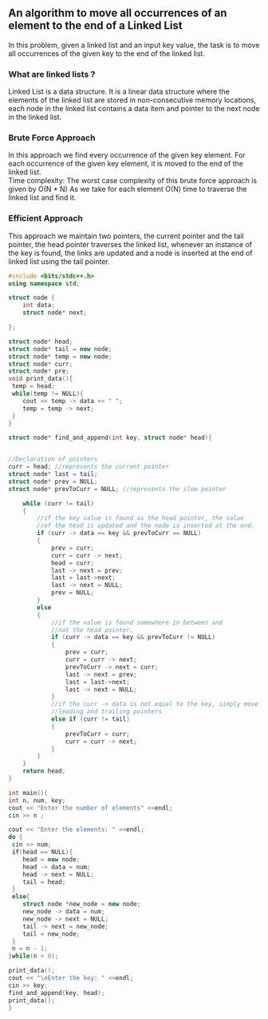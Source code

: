 
## An algorithm to move all occurrences of an element to the end of a Linked List
In this problem, given a linked list and an input key value, the task is to move all occurrences of the
given key to the end of the linked list.

### What are linked lists ?
Linked List is a data structure. It is a linear data structure where the elements of the linked list are stored in non-consecutive
memory locations, each node in the linked list contains a data item and pointer to the next node in the linked list.

### Brute Force Approach
In this approach we find every occurrence of the given key element. For each occurrence of
the given key element, it is moved to the end of the linked list. <br/>
Time complexity: The worst case complexity of this brute force approach is given by O(N * N)
As we take for each element O(N) time to traverse the linked list and find it.
### Efficient Approach
This approach we maintain two pointers, the current pointer and the tail pointer, the head pointer traverses the linked list, whenever an instance of the key is found, the links are 
updated and a node is inserted at the end of linked list using the tail pointer.

```cpp
#include <bits/stdc++.h>
using namespace std;

struct node {
    int data;
    struct node* next;

};

struct node* head;
struct node* tail = new node;
struct node* temp = new node;
struct node* curr;
struct node* pre;
void print_data(){
 temp = head;
 while(temp != NULL){
    cout << temp -> data << " ";
    temp = temp -> next;
 }
}

struct node* find_and_append(int key, struct node* head){


//Declaration of pointers
curr = head; //represents the current pointer
struct node* last = tail;
struct node* prev = NULL;
struct node* prevToCurr = NULL; //represents the slow pointer

    while (curr != tail)
    {
        //if the key value is found as the head pointer, the value
        //of the head is updated and the node is inserted at the end.
        if (curr -> data == key && prevToCurr == NULL)
        {
            prev = curr;
            curr = curr -> next;
            head = curr;
            last -> next = prev;
            last = last->next;
            last -> next = NULL;
            prev = NULL;
        }
        else
        {
            //if the value is found somewhere in between and
            //not the head pointer.
            if (curr -> data == key && prevToCurr != NULL)
            {
                prev = curr;
                curr = curr -> next;
                prevToCurr -> next = curr;
                last -> next = prev;
                last = last->next;
                last -> next = NULL;
            }
            //if the curr -> data is not equal to the key, simply move the
            //leading and trailing pointers
            else if (curr != tail)
            {
                prevToCurr = curr;
                curr = curr -> next;
            }
        }
    }
    return head;
}

int main(){
int n, num, key;
cout << "Enter the number of elements" <<endl;
cin >> n ;

cout << "Enter the elements: " <<endl;
do {
 cin >> num;
 if(head == NULL){
    head = new node;
    head -> data = num;
    head -> next = NULL;
    tail = head;
 }
 else{
    struct node *new_node = new node;
    new_node -> data = num;
    new_node -> next = NULL;
    tail -> next = new_node;
    tail = new_node;
 }
 n = n - 1;
}while(n > 0);

print_data();
cout << "\nEnter the key: " <<endl;
cin >> key;
find_and_append(key, head);
print_data();
}
```
